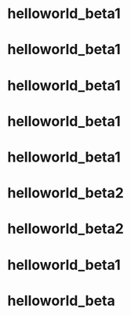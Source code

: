 # helloworld_beta1
# helloworld_beta1
# helloworld_beta1
# helloworld_beta1
# helloworld_beta1
# helloworld_beta2
# helloworld_beta2
# helloworld_beta1
# helloworld_beta
